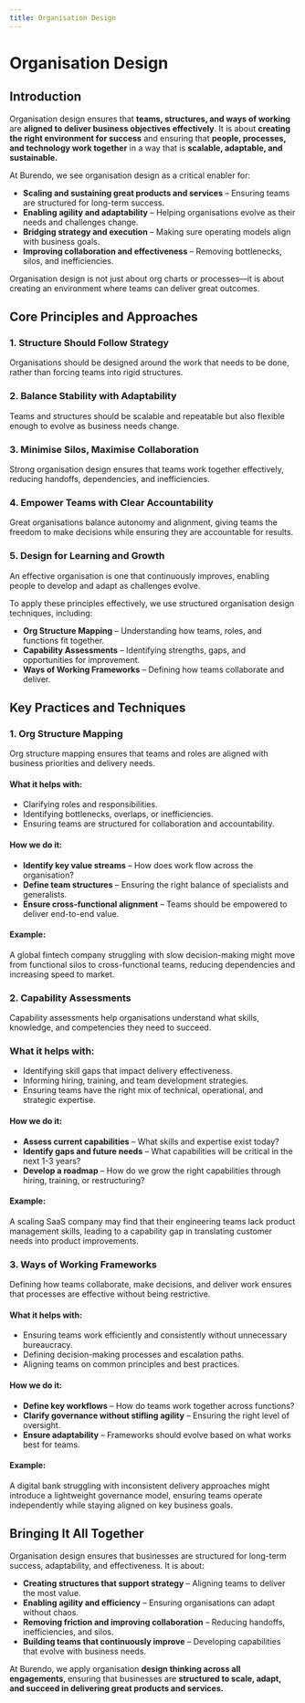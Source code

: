 ```yaml
---
title: Organisation Design
---
```

# Organisation Design
## Introduction
Organisation design ensures that **teams, structures, and ways of working** are **aligned to deliver business objectives effectively**. It is about **creating the right environment for success** and ensuring that **people, processes, and technology work together** in a way that is **scalable, adaptable, and sustainable.**

At Burendo, we see organisation design as a critical enabler for:

* **Scaling and sustaining great products and services** – Ensuring teams are structured for long-term success.
* **Enabling agility and adaptability** – Helping organisations evolve as their needs and challenges change.
* **Bridging strategy and execution** – Making sure operating models align with business goals.
* **Improving collaboration and effectiveness** – Removing bottlenecks, silos, and inefficiencies.

Organisation design is not just about org charts or processes—it is about creating an environment where teams can deliver great outcomes.

## Core Principles and Approaches
### 1. Structure Should Follow Strategy
Organisations should be designed around the work that needs to be done, rather than forcing teams into rigid structures.

### 2. Balance Stability with Adaptability
Teams and structures should be scalable and repeatable but also flexible enough to evolve as business needs change.

### 3. Minimise Silos, Maximise Collaboration
Strong organisation design ensures that teams work together effectively, reducing handoffs, dependencies, and inefficiencies.

### 4. Empower Teams with Clear Accountability
Great organisations balance autonomy and alignment, giving teams the freedom to make decisions while ensuring they are accountable for results.

### 5. Design for Learning and Growth
An effective organisation is one that continuously improves, enabling people to develop and adapt as challenges evolve.

To apply these principles effectively, we use structured organisation design techniques, including:

* **Org Structure Mapping** – Understanding how teams, roles, and functions fit together.
* **Capability Assessments** – Identifying strengths, gaps, and opportunities for improvement.
* **Ways of Working Frameworks**  – Defining how teams collaborate and deliver.

## Key Practices and Techniques
### 1. Org Structure Mapping
Org structure mapping ensures that teams and roles are aligned with business priorities and delivery needs.

#### What it helps with:
* Clarifying roles and responsibilities.
* Identifying bottlenecks, overlaps, or inefficiencies.
* Ensuring teams are structured for collaboration and accountability.

#### How we do it:
* **Identify key value streams** – How does work flow across the organisation?
* **Define team structures** – Ensuring the right balance of specialists and generalists.
* **Ensure cross-functional alignment** – Teams should be empowered to deliver end-to-end value.

#### Example:
A global fintech company struggling with slow decision-making might move from functional silos to cross-functional teams, reducing dependencies and increasing speed to market.

### 2. Capability Assessments
Capability assessments help organisations understand what skills, knowledge, and competencies they need to succeed.

### What it helps with:
* Identifying skill gaps that impact delivery effectiveness.
* Informing hiring, training, and team development strategies.
* Ensuring teams have the right mix of technical, operational, and strategic expertise.

#### How we do it:
* **Assess current capabilities** – What skills and expertise exist today?
* **Identify gaps and future needs** – What capabilities will be critical in the next 1-3 years?
* **Develop a roadmap** – How do we grow the right capabilities through hiring, training, or restructuring?

#### Example:
A scaling SaaS company may find that their engineering teams lack product management skills, leading to a capability gap in translating customer needs into product improvements.

### 3. Ways of Working Frameworks
Defining how teams collaborate, make decisions, and deliver work ensures that processes are effective without being restrictive.

#### What it helps with:
* Ensuring teams work efficiently and consistently without unnecessary bureaucracy.
* Defining decision-making processes and escalation paths.
* Aligning teams on common principles and best practices.

#### How we do it:
* **Define key workflows** – How do teams work together across functions?
* **Clarify governance without stifling agility**  – Ensuring the right level of oversight.
* **Ensure adaptability** – Frameworks should evolve based on what works best for teams.

#### Example:
A digital bank struggling with inconsistent delivery approaches might introduce a lightweight governance model, ensuring teams operate independently while staying aligned on key business goals.

## Bringing It All Together
Organisation design ensures that businesses are structured for long-term success, adaptability, and effectiveness. It is about:

* **Creating structures that support strategy** – Aligning teams to deliver the most value.
* **Enabling agility and efficiency** – Ensuring organisations can adapt without chaos.
* **Removing friction and improving collaboration** – Reducing handoffs, inefficiencies, and silos.
* **Building teams that continuously improve** – Developing capabilities that evolve with business needs.

At Burendo, we apply organisation **design thinking across all engagements**, ensuring that businesses are **structured to scale, adapt, and succeed in delivering great products and services.**
